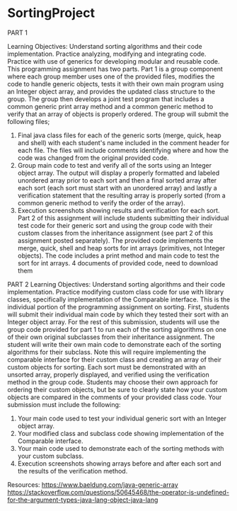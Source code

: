 # SortingProject

PART 1 

Learning Objectives: Understand sorting algorithms and their code implementation. Practice analyzing, modifying and integrating code. Practice with use of generics for developing modular and reusable code. 
This programming assignment has two parts. Part 1 is a group component where each group member uses one of the provided files, modifies the code to handle generic objects, tests it with their own main program using an Integer object array, and provides the updated class structure to the group. The group then develops a joint test program that includes a common generic print array method and a common generic method to verify that an array of objects is properly ordered. 
The group will submit the following files;
1) Final java class files for each of the generic sorts (merge, quick, heap and shell) with each student's name included in the comment header for each file. The files will include comments identifying where and how the code was changed from the original provided code.
2) Group main code to test and verify all of the sorts using an Integer object array. The output will display a properly formatted and labeled unordered array prior to each sort and then a final sorted array after each sort (each sort must start with an unordered array) and lastly a verification statement that the resulting array is properly sorted (from a common generic method to verify the order of the array). 
3) Execution screenshots showing results and verification for each sort. 
Part 2 of this assignment will include students submitting their individual test code for their generic sort and using the group code with their custom classes from the inheritance assignment (see part 2 of this assignment posted separately). 
The provided code implements the merge, quick, shell and heap sorts for int arrays (primitives, not Integer objects). The code includes a print method and main code to test the sort for int arrays.
4 documents of provided code, need to download them 

PART 2
Learning Objectives: Understand sorting algorithms and their code implementation. Practice modifying custom class code for use with library classes, specifically implementation of the Comparable interface. 
This is the individual portion of the programming assignment on sorting. First, students will submit their individual main code by which they tested their sort with an Integer object array. For the rest of this submission, students will use the group code provided for part 1 to run each of the sorting algorithms on one of their own original subclasses from their inheritance assignment. The student will write their own main code to demonstrate each of the sorting algorithms for their subclass. Note this will require implementing the comparable interface for their custom class and creating an array of their custom objects for sorting. Each sort must be demonstrated with an unsorted array, properly displayed, and verified using the verification method in the group code. Students may choose their own approach for ordering their custom objects, but be sure to clearly state how your custom objects are compared in the comments of your provided class code. 
Your submission must include the following:
1) Your main code used to test your individual generic sort with an Integer object array.
2) Your modified class and subclass code showing implementation of the Comparable interface.
3) Your main code used to demonstrate each of the sorting methods with your custom subclass.
4) Execution screenshots showing arrays before and after each sort and the results of the verification method. 


Resources:
https://www.baeldung.com/java-generic-array
https://stackoverflow.com/questions/50645468/the-operator-is-undefined-for-the-argument-types-java-lang-object-java-lang
